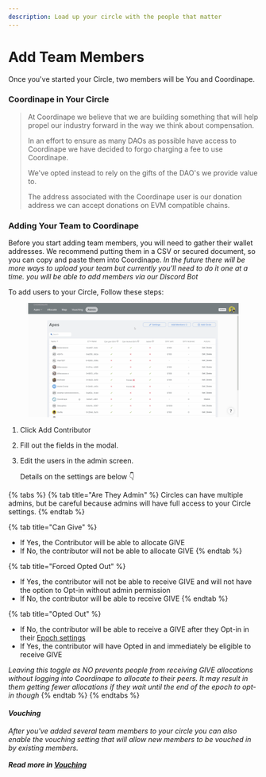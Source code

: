 ```yaml
---
description: Load up your circle with the people that matter
---
```


# Add Team Members

Once you've started your Circle, two members will be You and Coordinape.&#x20;

### Coordinape in Your Circle

> At Coordinape we believe that we are building something that will help propel our industry forward in the way we think about compensation.
>
> In an effort to ensure as many DAOs as possible have access to Coordinape we have decided to forgo charging a fee to use Coordinape.
>
> We've opted instead to rely on the gifts of the DAO's we provide value to.
>
> The address associated with the Coordinape user is our donation address we can accept donations on EVM compatible chains.

### Adding Your Team to Coordinape

Before you start adding team members, you will need to gather their wallet addresses. We recommend putting them in a CSV or secured document, so you can copy and paste them into Coordinape. _In the future there will be more ways to upload your team but currently you'll need to do it one at a time.  you will be able to add members via our Discord Bot_

To add users to your Circle, Follow these steps:

<figure><img src="../../../.gitbook/assets/Add Members.gif" alt=""><figcaption></figcaption></figure>

1. Click Add Contributor
2. Fill out the fields in the modal.
3.  Edit the users in the admin screen.

    Details on the settings are below 👇

{% tabs %}
{% tab title="Are They Admin" %}
Circles can have multiple admins, but be careful because admins will have full access to your Circle settings.
{% endtab %}

{% tab title="Can Give" %}
* If Yes, the Contributor will be able to allocate GIVE
* If No, the contributor will not be able to allocate GIVE
{% endtab %}

{% tab title="Forced Opted Out" %}
* If Yes, the contributor will not be able to receive GIVE and will not have the option to Opt-in without admin permission
* If No, the contributor will be able to receive GIVE
{% endtab %}

{% tab title="Opted Out" %}
* If No, the contributor will be able to receive a GIVE after they Opt-in in their [Epoch settings](record-contributions.md)
* If Yes, the contributor will have Opted in and immediately be eligible to receive GIVE

_Leaving this toggle as NO prevents people from receiving GIVE allocations without logging into Coordinape to allocate to their peers. It may result in them getting fewer allocations if they wait until the end of the epoch to opt-in though_
{% endtab %}
{% endtabs %}

#### _Vouching_

_After you've added several team members to your circle you can also enable the vouching setting that will allow new members to be vouched in by existing members._ \
__\
_Read more in_ [_Vouching_](../../admin/enable-vouching.md)__
